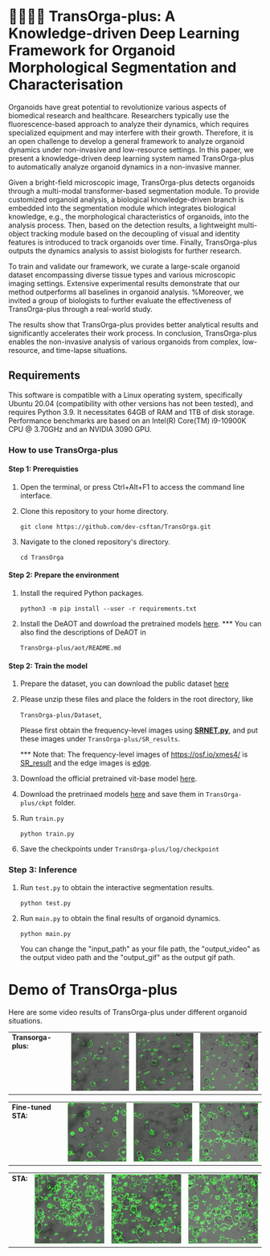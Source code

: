 # 🧑‍🔬🔬🦠 TransOrga-plus: A Knowledge-driven Deep Learning Framework for Organoid Morphological Segmentation and Characterisation

Organoids have great potential to revolutionize various aspects of biomedical research and healthcare. Researchers typically use the fluorescence-based approach to analyze their dynamics, which requires specialized equipment and may interfere with their growth. Therefore, it is an open challenge to develop a general framework to analyze organoid dynamics under non-invasive and low-resource settings. In this paper, we present a knowledge-driven deep learning system named TransOrga-plus to automatically analyze organoid dynamics in a non-invasive manner.

Given a bright-field microscopic image, TransOrga-plus detects organoids through a multi-modal transformer-based segmentation module. To provide customized organoid analysis, a biological knowledge-driven branch is embedded into the segmentation module which integrates biological knowledge, e.g., the morphological characteristics of organoids, into the analysis process. Then, based on the detection results, a lightweight multi-object tracking module based on the decoupling of visual and identity features is introduced to track organoids over time. Finally, TransOrga-plus outputs the dynamics analysis to assist biologists for further research.

To train and validate our framework, we curate a large-scale organoid dataset encompassing diverse tissue types and various microscopic imaging settings. Extensive experimental results demonstrate that our method outperforms all baselines in organoid analysis. %Moreover, we invited a group of biologists to further evaluate the effectiveness of TransOrga-plus through a real-world study. 

The results show that TransOrga-plus provides better analytical results and significantly accelerates their work process. In conclusion, TransOrga-plus enables the non-invasive analysis of various organoids from complex, low-resource, and time-lapse situations.

## Requirements
This software is compatible with a Linux operating system, specifically Ubuntu 20.04 (compatibility with other versions has not been tested), and requires Python 3.9. It necessitates 64GB of RAM and 1TB of disk storage. Performance benchmarks are based on an Intel(R) Core(TM) i9-10900K CPU @ 3.70GHz and an NVIDIA 3090 GPU.
### How to use TransOrga-plus 
#### Step 1: Prerequisties

1. Open the terminal, or press Ctrl+Alt+F1 to access the command line interface.

2. Clone this repository to your home directory.

    ```
    git clone https://github.com/dev-csftan/TransOrga.git
    ```

3. Navigate to the cloned repository's directory.
    ```
    cd TransOrga
    ```


#### Step 2: Prepare the environment
1. Install the required Python packages.

    ```
    python3 -m pip install --user -r requirements.txt
    ```
2. Install the DeAOT and download the pretrained models [here](https://github.com/chen-si-jia/DeAOT).
    *** You can also find the descriptions of DeAOT in
    ```
    TransOrga-plus/aot/README.md
    ```



#### Step 2: Train the model
1. Prepare the dataset, you can download the public dataset [here](https://osf.io/xmes4/)
2. Please unzip these files and place the folders in the root directory, like 

    `TransOrga-plus/Dataset`,
    
    Please first obtain the frequency-level images using **[SRNET.py](SRNet.py)**, and put these images under `TransOrga-plus/SR_results`.
    
    *** Note that: The frequency-level images of https://osf.io/xmes4/ is [SR_result](https://drive.google.com/file/d/1F0eUE39K6k09U5Ib7aHPvmsgOzLD-U5_/view?usp=sharing) and the edge images is [edge](https://drive.google.com/file/d/1DJslK0MAXTmoflxycCBbMOZKXjpCqMJc/view?usp=sharing).

3. Download the official pretrained vit-base model [here](https://drive.google.com/file/d/11UcqfiWLkDjOlUf2bQ17KKusi93lPXhn/view?usp=sharing).

4. Download the pretrinaed models [here](https://drive.google.com/drive/folders/1VzHqXmPPgQHFGAQc2a3H8XnC04fjOV12?usp=sharing) and save them in `TransOrga-plus/ckpt` folder.


5. Run `train.py`

    ```
    python train.py
    ```

6. Save the checkpoints under `TransOrga-plus/log/checkpoint`

<h3>Step 3: Inference</h3>

1. Run `test.py` to obtain the interactive segmentation results.

    ```
    python test.py
    ```

2. Run `main.py` to obtain the final results of organoid dynamics.

    ```
    python main.py
    ```

    You can change the "input_path" as your file path, the "output_video" as the output video path and the "output_gif" as the output gif path.


# Demo of TransOrga-plus
Here are some video results of TransOrga-plus under different organoid situations.
<table>
  <tr>
      <td style="vertical-align: top; text-align: left;">
      <strong>Transorga-plus:</strong><br>
    </td>
    <td style="text-align: center;">
      <img src="demo1.gif" alt="Demo 1" style="width: 150px;">
    </td>
    <td style="text-align: center;">
      <img src="demo2.gif" alt="Demo 2" style="width: 150px;">
    </td>
    <td style="text-align: center;">
      <img src="demo3.gif" alt="Demo 3" style="width: 150px;">
    </td>
    
  </tr>
</table>
<table>
  <tr>
      <td style="vertical-align: top; text-align: left;">
      <strong>Fine-tuned STA:</strong><br>
    </td>
    <td style="text-align: center;">
      <img src="demo1-2.gif" alt="Demo 1" style="width: 150px;">
    </td>
    <td style="text-align: center;">
      <img src="demo2-2.gif" alt="Demo 2" style="width: 150px;">
    </td>
    <td style="text-align: center;">
      <img src="demo3-2.gif" alt="Demo 3" style="width: 150px;">
    </td>
    
  </tr>
</table>
<table>
  <tr>
      <td style="vertical-align: top; text-align: left;">
      <strong>STA:</strong><br>
    </td>
    <td style="text-align: center;">
      <img src="demo1-3.gif" alt="Demo 1" style="width: 150px;">
    </td>
    <td style="text-align: center;">
      <img src="demo2-3.gif" alt="Demo 2" style="width: 150px;">
    </td>
    <td style="text-align: center;">
      <img src="demo3-3.gif" alt="Demo 3" style="width: 150px;">
    </td>
    
  </tr>
</table>
